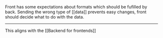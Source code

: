 Front has some expectations about formats which should be fufilled by back. Sending the wrong type of [[data]] prevents easy changes, front should decide what to do with the data.

---

This aligns with the [[Backend for frontends]]